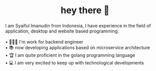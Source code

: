 

###

<h1 align="center">hey there 👋</h1>

###

<p align="left">I am Syaiful Imanudin from Indonesia, I have experience in the field of application, desktop and website based programming.<br><br>• 👨🏻‍💻  I'm work for backend engineer<br>• 📚 now developing applications based on microservice architecture <br>• 🏆 I am quite proficient in the golang programming language <br>• 💻 I am very excited to keep up with technological developments</p>
